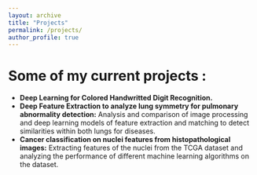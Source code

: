 ```yaml
---
layout: archive
title: "Projects"
permalink: /projects/
author_profile: true
---
```


Some of my current projects :
============================
* **Deep Learning for Colored Handwritted Digit Recognition.**
* **Deep Feature Extraction to analyze lung symmetry for pulmonary abnormality detection:** Analysis and comparison of image processing and deep learning models of feature extraction and matching to detect similarities within both lungs for diseases.
* **Cancer classification on nuclei features from histopathological images:** Extracting features of the nuclei from the TCGA dataset and analyzing the performance of different machine learning algorithms on the dataset.
